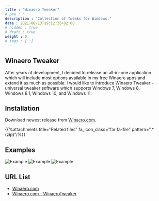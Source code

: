 ```yaml
---
title : "Winaero Tweaker"
# pre : ' '
description : "Collection of Tweaks for Windows."
date : 2021-08-13T19:12:36+02:00
# hidden : true
# draft : true
weight : 0
# tags : ['']
---
```


## Winaero Tweaker

After years of development, I decided to release an all-in-one application which will include most options available in my free Winaero apps and extend it as much as possible. I would like to introduce Winaero Tweaker - universal tweaker software which supports Windows 7, Windows 8, Windows 8.1, Windows 10, and Windows 11.

## Installation

Download newest release from [Winaero.com](https://winaero.com/winaero-tweaker/).

{{%attachments title="Related files" fa_icon_class="far fa-file" pattern=".*(zip)"/%}}

## Examples

![Example](images/example-1.png)
![Example](images/example-2.png)
![Example](images/example-3.png)

## URL List

* [Winaero.com](https://winaero.com/)
* [Winaero.com - WinaeroTweaker](https://winaero.com/winaero-tweaker/)
